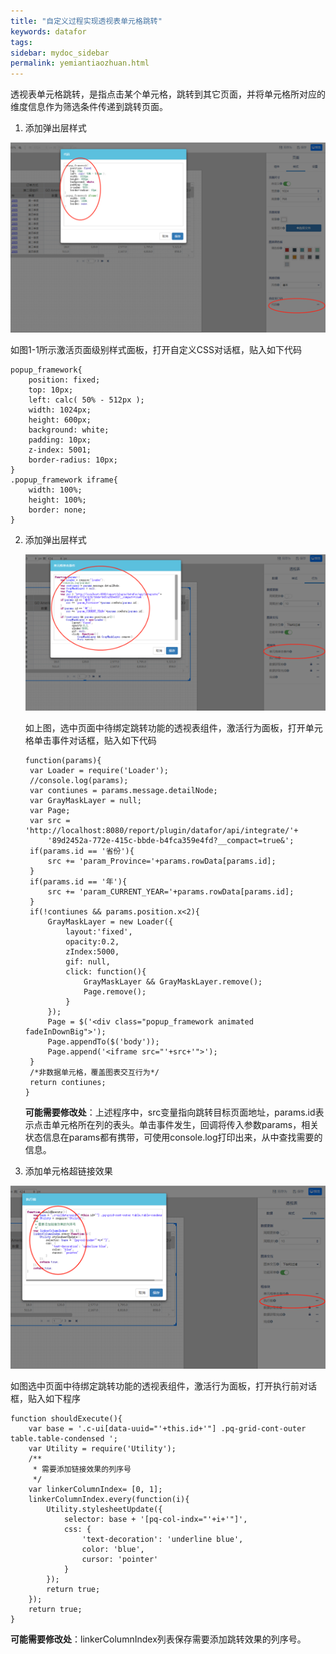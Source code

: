 ```yaml
---
title: "自定义过程实现透视表单元格跳转"
keywords: datafor
tags:
sidebar: mydoc_sidebar
permalink: yemiantiaozhuan.html
---
```

透视表单元格跳转，是指点击某个单元格，跳转到其它页面，并将单元格所对应的维度信息作为筛选条件传递到跳转页面。

1. 添加弹出层样式

![image-20191202162025199](../../../images/image-20191202162025199.png)

​		如图1-1所示激活页面级别样式面板，打开自定义CSS对话框，贴入如下代码

```
popup_framework{
	position: fixed;
	top: 10px;
	left: calc( 50% - 512px );
	width: 1024px;
	height: 600px;
	background: white;
	padding: 10px;
	z-index: 5001;
	border-radius: 10px;
}
.popup_framework iframe{
	width: 100%;
	height: 100%;
	border: none;
}

```

2. 添加弹出层样式

   ![image-20191202162237863](../../../images/image-20191202162237863.png)

   如上图，选中页面中待绑定跳转功能的透视表组件，激活行为面板，打开单元格单击事件对话框，贴入如下代码

   ```
   function(params){
   	var Loader = require('Loader');
   	//console.log(params);
   	var contiunes = params.message.detailNode;
   	var GrayMaskLayer = null;
   	var Page;
   	var src = 'http://localhost:8080/report/plugin/datafor/api/integrate/'+
   		'89d2452a-772e-415c-bbde-b4fca359e4fd?__compact=true&'; 
   	if(params.id == '省份'){
   		src += 'param_Province='+params.rowData[params.id];
   	}
   	if(params.id == '年'){
   		src += 'param_CURRENT_YEAR='+params.rowData[params.id];
   	}
   	if(!contiunes && params.position.x<2){
   		GrayMaskLayer = new Loader({
   			layout:'fixed', 
   			opacity:0.2, 
   			zIndex:5000,
   			gif: null,
   			click: function(){
   				GrayMaskLayer && GrayMaskLayer.remove();
   				Page.remove();
   			}
   		});
   		Page = $('<div class="popup_framework animated fadeInDownBig">');
   		Page.appendTo($('body'));
   		Page.append('<iframe src="'+src+'">');
   	}
   	/*非数据单元格，覆盖图表交互行为*/
   	return contiunes;
   }
   
   ```

   **可能需要修改处**：上述程序中，src变量指向跳转目标页面地址，params.id表示点击单元格所在列的表头。单击事件发生，回调将传入参数params，相关状态信息在params都有携带，可使用console.log打印出来，从中查找需要的信息。


3. 添加单元格超链接效果

![image-20191202162405976](../../../images/image-20191202162405976.png)

如图选中页面中待绑定跳转功能的透视表组件，激活行为面板，打开执行前对话框，贴入如下程序

```
function shouldExecute(){
	var base = '.c-ui[data-uuid="'+this.id+'"] .pq-grid-cont-outer table.table-condensed ';
	var Utility = require('Utility');
	/**
	 * 需要添加链接效果的列序号
	 */
	var linkerColumnIndex= [0, 1];
	linkerColumnIndex.every(function(i){
		Utility.stylesheetUpdate({
			selector: base + '[pq-col-indx="'+i+'"]',
			css: {
				'text-decoration': 'underline blue',
				color: 'blue',
				cursor: 'pointer'
			}
		});
		return true;
	});
	return true;
}

```

**可能需要修改处**：linkerColumnIndex列表保存需要添加跳转效果的列序号。